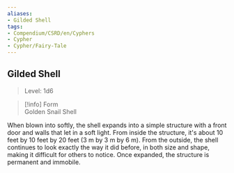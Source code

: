 ```yaml
---
aliases:
- Gilded Shell
tags:
- Compendium/CSRD/en/Cyphers
- Cypher
- Cypher/Fairy-Tale
---
```


  
## Gilded Shell  
>Level: 1d6  
  
>[!info] Form  
>Golden Snail Shell
  
When blown into softly, the shell expands into a simple structure with a front door and walls that let in a soft light. From inside the structure, it's about 10 feet by 10 feet by 20 feet (3 m by 3 m by 6 m). From the outside, the shell continues to look exactly the way it did before, in both size and shape, making it difficult for others to notice. Once expanded, the structure is permanent and immobile.